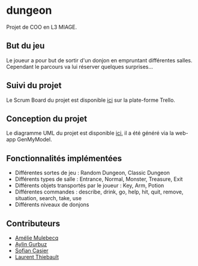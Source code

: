 dungeon
=========

Projet de COO en L3 MIAGE.

## But du jeu

Le joueur a pour but de sortir d'un donjon en empruntant différentes salles. Cependant le parcours va lui réserver quelques surprises...

## Suivi du projet

Le Scrum Board du projet est disponible [ici](https://trello.com/b/fwNub9lm/l3miage-dungeon) sur la plate-forme Trello.

## Conception du projet

Le diagramme UML du projet est disponible [ici](https://repository.genmymodel.com/la.thiebault/L3COO-Dungeon), il a été généré via la web-app GenMyModel.

## Fonctionnalités implémentées

* Différentes sortes de jeu : Random Dungeon, Classic Dungeon
* Différents types de salle : Entrance, Normal, Monster, Treasure, Exit
* Différents objets transportés par le joueur : Key, Arm, Potion
* Différentes commandes : describe, drink, go, help, hit, quit, remove, situation, search, take, use
* Différents niveaux de donjons

## Contributeurs

* [Amélie Mulebecq](https://github.com/AmelieMbq)<br/>
* [Aylin Gurbuz](https://github.com/Aylng)<br/>
* [Sofian Casier](https://github.com/Neoragorn)<br/>
* [Laurent Thiebault](https://github.com/lauthieb)
